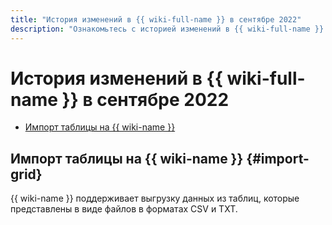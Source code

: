 ```yaml
---
title: "История изменений в {{ wiki-full-name }} в сентябре 2022"
description: "Ознакомьтесь с историей изменений в {{ wiki-full-name }} за сентябрь 2022."
---
```


# История изменений в {{ wiki-full-name }} в сентябре 2022

* [Импорт таблицы на {{ wiki-name }}](#import-grid)

## Импорт таблицы на {{ wiki-name }} {#import-grid}

{{ wiki-name }} поддерживает выгрузку данных из таблиц, которые представлены в виде файлов в форматах CSV и TXT.


